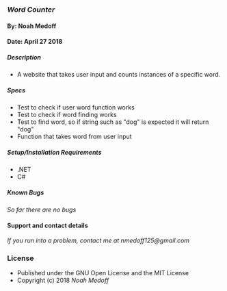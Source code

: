 ### _Word Counter_
#### By: Noah Medoff
#### Date: April 27 2018

##### Description
- A website that takes user input and counts instances of a specific word.

##### Specs
* Test to check if user word function works
* Test to check if word finding works
* Test to find word, so if string such as "dog" is expected it will return "dog"
* Function that takes word from user input

##### Setup/Installation Requirements
* .NET
* C#
##### Known Bugs
_So far there are no bugs_

#### Support and contact details
_If you run into a problem, contact me at nmedoff125@gmail.com_

### License
* Published under the GNU Open License and the MIT License
* Copyright (c) 2018 _Noah Medoff_
####
